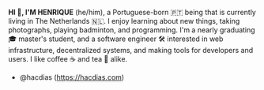 **HI 👋, I'M HENRIQUE** (he/him), a Portuguese-born 🇵🇹 being that is currently living in The Netherlands 🇳🇱. I enjoy learning about new things, taking photographs, playing badminton, and programming. I'm a nearly graduating 🎓 master's student, and a software engineer 🛠 interested in web infrastructure, decentralized systems, and making tools for developers and users. I like coffee ☕️ and tea 🍵 alike.

- @hacdias (https://hacdias.com)
